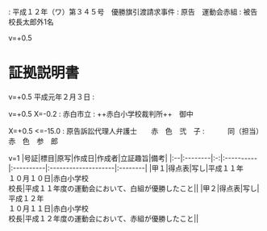 <!----------------------【設定】-------------------------

# プロパティに表示される書面のタイトルを指定ください。
書題名: サンプル証拠説明書

# [Word形式ファイルの作成方法]
# python3 makdo_md2docx.py shoko.md shoko.docx

-------------------------------------------------------->

: 平成１２年（ワ）第３４５号　優勝旗引渡請求事件
: 原告　運動会赤組
: 被告　校長太郎外1名

v=+0.5
# 証拠説明書

v=+0.5
平成元年２月３日 :

v=+0.5 X=-0.2
: 赤白市立
: ++赤白小学校裁判所++　御中

X=+0.5 <=-15.0
: 原告訴訟代理人弁護士　　赤　色　弐　子
: 　　　同（担当）　　　　赤　色　参　郎

v=1
|号証|標目|原写|作成日|作成者|立証趣旨|備考|
|:--|:--------|:-:|:----------|:----------|:--------------------|:--------|
|甲１|得点表|写し|平成１１年<br>１０月１０日|赤白小学校<br>校長|平成１１年度の運動会において、白組が優勝したこと||
|甲２|得点表|写し|平成１２年<br>１０月１１日|赤白小学校<br>校長|平成１２年度の運動会において、赤組が優勝したこと||

